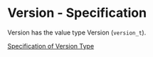 # Version - Specification

Version has the value type Version (`version_t`).

[Specification of Version Type](../../types/version-spec.en.md)
